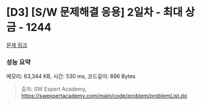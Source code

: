 # [D3] [S/W 문제해결 응용] 2일차 - 최대 상금 - 1244 

[문제 링크](https://swexpertacademy.com/main/code/problem/problemDetail.do?contestProbId=AV15Khn6AN0CFAYD) 

### 성능 요약

메모리: 63,344 KB, 시간: 530 ms, 코드길이: 896 Bytes



> 출처: SW Expert Academy, https://swexpertacademy.com/main/code/problem/problemList.do
